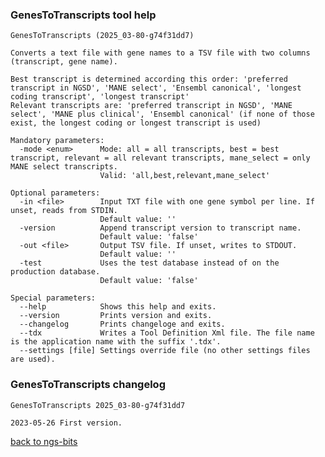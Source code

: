 ### GenesToTranscripts tool help
	GenesToTranscripts (2025_03-80-g74f31dd7)
	
	Converts a text file with gene names to a TSV file with two columns (transcript, gene name).
	
	Best transcript is determined according this order: 'preferred transcript in NGSD', 'MANE select', 'Ensembl canonical', 'longest coding transcript', 'longest transcript'
	Relevant transcripts are: 'preferred transcript in NGSD', 'MANE select', 'MANE plus clinical', 'Ensembl canonical' (if none of those exist, the longest coding or longest transcript is used)
	
	Mandatory parameters:
	  -mode <enum>      Mode: all = all transcripts, best = best transcript, relevant = all relevant transcripts, mane_select = only MANE select transcripts.
	                    Valid: 'all,best,relevant,mane_select'
	
	Optional parameters:
	  -in <file>        Input TXT file with one gene symbol per line. If unset, reads from STDIN.
	                    Default value: ''
	  -version          Append transcript version to transcript name.
	                    Default value: 'false'
	  -out <file>       Output TSV file. If unset, writes to STDOUT.
	                    Default value: ''
	  -test             Uses the test database instead of on the production database.
	                    Default value: 'false'
	
	Special parameters:
	  --help            Shows this help and exits.
	  --version         Prints version and exits.
	  --changelog       Prints changeloge and exits.
	  --tdx             Writes a Tool Definition Xml file. The file name is the application name with the suffix '.tdx'.
	  --settings [file] Settings override file (no other settings files are used).
	
### GenesToTranscripts changelog
	GenesToTranscripts 2025_03-80-g74f31dd7
	
	2023-05-26 First version.
[back to ngs-bits](https://github.com/imgag/ngs-bits)